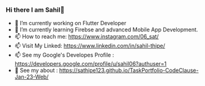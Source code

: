 ### Hi there  I am Sahil👋
- 🔭 I’m currently working on Flutter Developer
- 🌱 I’m currently learning Firebse and advanced Mobile App Development.
- 📫 How to reach me: https://www.instagram.com/06_sat/
- 📫 Visit My Linked: https://www.linkedin.com/in/sahil-thipe/
- 📫 See my Google's Developes Profile : https://developers.google.com/profile/u/sahil06?authuser=1
- 💬 See my about : https://sathipe123.github.io/TaskPortfolio-CodeClause-Jan-23-Web/

<!--
**sathipe123/sathipe123** is a ✨ _special_ ✨ repository because its `README.md` (this file) appears on your GitHub profile.

Here are some ideas to get you started:

- 🔭 I’m currently working on ...
- 🌱 I’m currently learning ...
- 👯 I’m looking to collaborate on ...
- 🤔 I’m looking for help with ...
- 💬 Ask me about ...
- 📫 How to reach me: ...
- 😄 Pronouns: ...
- ⚡ Fun fact: ...
-->
